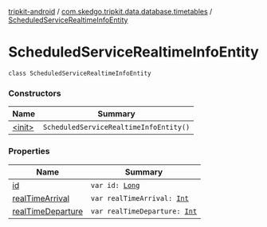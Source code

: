 [tripkit-android](../../index.md) / [com.skedgo.tripkit.data.database.timetables](../index.md) / [ScheduledServiceRealtimeInfoEntity](./index.md)

# ScheduledServiceRealtimeInfoEntity

`class ScheduledServiceRealtimeInfoEntity`

### Constructors

| Name | Summary |
|---|---|
| [&lt;init&gt;](-init-.md) | `ScheduledServiceRealtimeInfoEntity()` |

### Properties

| Name | Summary |
|---|---|
| [id](id.md) | `var id: `[`Long`](https://kotlinlang.org/api/latest/jvm/stdlib/kotlin/-long/index.html) |
| [realTimeArrival](real-time-arrival.md) | `var realTimeArrival: `[`Int`](https://kotlinlang.org/api/latest/jvm/stdlib/kotlin/-int/index.html) |
| [realTimeDeparture](real-time-departure.md) | `var realTimeDeparture: `[`Int`](https://kotlinlang.org/api/latest/jvm/stdlib/kotlin/-int/index.html) |
